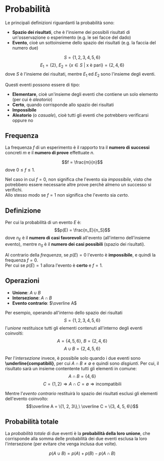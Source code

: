 # Probabilità

Le principali definizioni riguardanti la probabilità sono:

- **Spazio dei risultati**, che è l'insieme dei possibili risultati di un'osservazione o esperimento (e.g. le sei facce del dado)
- **Evento**, cioè un sottoinsieme dello spazio dei risultati (e.g. la faccia del numero due)

$$S = \{1, 2, 3, 4, 5, 6\}$$
$$E_1 = \{2\},\ E_2 = \{x \in S\ |\ \textrm{x è pari}\} = \{2, 4, 6\}$$
dove $S$ è l'insieme dei risultati, mentre $E_1$ ed $E_2$ sono l'insieme degli eventi.

Questi eventi possono essere di tipo:

- **Elementare**, cioè un'insieme degli eventi che contiene un solo elemento (per cui è _aleatorio_)
- **Certo**, quando corrisponde allo spazio dei risultati
- **Impossibile**
- **Aleatorio** (o _casuale_), cioè tutti gli eventi che potrebbero verificarsi oppure no

## Frequenza

La frequenza $f$ di un esperimento è il rapporto tra il **numero di successi** concreti $m$ e il **numero di prove** effettuate $n$.

$$f = \frac{m}{n}$$
dove $0 \leq f \leq 1$.

Nel caso in cui $f = 0$, non significa che l'evento sia _impossibile_, visto che potrebbero essere necessarie altre prove perchè almeno un successo si verifichi. \
Allo stesso modo se $f = 1$ non significa che l'evento sia _certo_.

## Definizione

Per cui la probabilità di un evento $E$ è:
$$p(E) = \frac{n_E}{n_S}$$
dove $n_E$ è il **numero di casi favorevoli** all'evento (all'interno dell'insieme evento), mentre $n_S$ è il **numero dei casi possibili** (spazio dei risultati).

Al contrario della _frequenza_, se $p(E) = 0$ l'evento è **impossibile**, e quindi la frequenza $f = 0$. \
Per cui se $p(E) = 1$ allora l'evento è **certo** e $f = 1$.

## Operazioni

- **Unione**: $A \cup B$
- **Intersezione**: $A \cap B$
- **Evento contrario**: $\overline A$

Per esempio, operando all'interno dello spazio dei risultati
$$S = \{1, 2, 3, 4, 5, 6\}$$
l'_unione_ restituisce tutti gli elementi contenuti all'interno degli eventi coinvolti:
$$A = \{4, 5, 6\},\ B = \{2, 4, 6\}$$
$$A \cup B = \{2, 4, 5, 6\}$$

Per l'_intersezione_ invece, è possibile solo quando i due eventi sono **\underline{compatibili}**, per cui $A \cap B \neq \emptyset$ e quindi sono _disgiunti_.
Per cui, il risultato sarà un insieme contentente tutti gli elementi in comune:
$$A \cap B = \{4, 6\}$$
$$C = \{1, 2\} \Rightarrow A \cap C = \emptyset \Rightarrow \textrm{incompatibili}$$

Mentre l'_evento contrario_ restituirà lo spazio dei risultati esclusi gli elementi dell'evento coinvolto:
$$\overline A = \{1, 2, 3\},\ \overline C = \{3, 4, 5, 6\}$$

## Probabilità totale

La _probabilità totale_ di due eventi è la **probabilità della loro unione**, che corrisponde alla somma delle probabilità dei due eventi esclusa la loro l'intersezione (per evitare che venga inclusa due volte).

$$p(A \cup B) = p(A) + p(B) - p(A \cap B)$$
